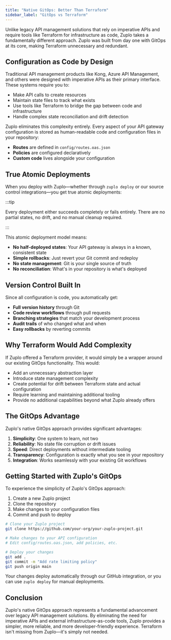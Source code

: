 ```yaml
---
title: "Native GitOps: Better Than Terraform"
sidebar_label: "GitOps vs Terraform"
---
```


Unlike legacy API management solutions that rely on imperative APIs and require
tools like Terraform for infrastructure as code, Zuplo takes a fundamentally
different approach. Zuplo was built from day one with GitOps at its core, making
Terraform unnecessary and redundant.

## Configuration as Code by Design

Traditional API management products like Kong, Azure API Management, and others
were designed with imperative APIs as their primary interface. These systems
require you to:

- Make API calls to create resources
- Maintain state files to track what exists
- Use tools like Terraform to bridge the gap between code and infrastructure
- Handle complex state reconciliation and drift detection

Zuplo eliminates this complexity entirely. Every aspect of your API gateway
configuration is stored as human-readable code and configuration files in your
repository:

- **Routes** are defined in `config/routes.oas.json`
- **Policies** are configured declaratively
- **Custom code** lives alongside your configuration

## True Atomic Deployments

When you deploy with Zuplo—whether through `zuplo deploy` or our source control
integrations—you get true atomic deployments:

:::tip

Every deployment either succeeds completely or fails entirely. There are no
partial states, no drift, and no manual cleanup required.

:::

This atomic deployment model means:

- **No half-deployed states**: Your API gateway is always in a known, consistent
  state
- **Simple rollbacks**: Just revert your Git commit and redeploy
- **No state management**: Git is your single source of truth
- **No reconciliation**: What's in your repository is what's deployed

## Version Control Built In

Since all configuration is code, you automatically get:

- **Full version history** through Git
- **Code review workflows** through pull requests
- **Branching strategies** that match your development process
- **Audit trails** of who changed what and when
- **Easy rollbacks** by reverting commits

## Why Terraform Would Add Complexity

If Zuplo offered a Terraform provider, it would simply be a wrapper around our
existing GitOps functionality. This would:

- Add an unnecessary abstraction layer
- Introduce state management complexity
- Create potential for drift between Terraform state and actual configuration
- Require learning and maintaining additional tooling
- Provide no additional capabilities beyond what Zuplo already offers

## The GitOps Advantage

Zuplo's native GitOps approach provides significant advantages:

1. **Simplicity**: One system to learn, not two
2. **Reliability**: No state file corruption or drift issues
3. **Speed**: Direct deployments without intermediate tooling
4. **Transparency**: Configuration is exactly what you see in your repository
5. **Integration**: Works seamlessly with your existing Git workflows

## Getting Started with Zuplo's GitOps

To experience the simplicity of Zuplo's GitOps approach:

1. Create a new Zuplo project
2. Clone the repository
3. Make changes to your configuration files
4. Commit and push to deploy

```bash
# Clone your Zuplo project
git clone https://github.com/your-org/your-zuplo-project.git

# Make changes to your API configuration
# Edit config/routes.oas.json, add policies, etc.

# Deploy your changes
git add .
git commit -m "Add rate limiting policy"
git push origin main
```

Your changes deploy automatically through our GitHub integration, or you can use
`zuplo deploy` for manual deployments.

## Conclusion

Zuplo's native GitOps approach represents a fundamental advancement over legacy
API management solutions. By eliminating the need for imperative APIs and
external infrastructure-as-code tools, Zuplo provides a simpler, more reliable,
and more developer-friendly experience. Terraform isn't missing from Zuplo—it's
simply not needed.
